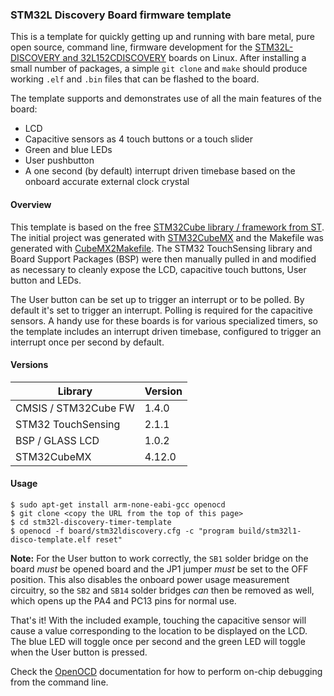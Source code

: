 ### STM32L Discovery Board firmware template

This is a template for quickly getting up and running with bare metal, pure open source, command line, firmware development for the [STM32L-DISCOVERY and 32L152CDISCOVERY](http://www.st.com/web/catalog/tools/FM116/SC959/SS1532/PF250990?sc=internet/evalboard/product/250990.jsp) boards on Linux. After installing a small number of packages, a simple `git clone` and `make` should produce working `.elf` and `.bin` files that can be flashed to the board.

The template supports and demonstrates use of all the main features of the board:
 
* LCD
* Capacitive sensors as 4 touch buttons or a touch slider 
* Green and blue LEDs
* User pushbutton
* A one second (by default) interrupt driven timebase based on the onboard accurate external clock crystal

#### Overview

This template is based on the free [STM32Cube library / framework from ST](http://www.st.com/web/catalog/tools/FM147/CL1794/SC961/SS1743/LN1897?icmp=ln1897_pron_pr_feb2015&sc=stm32cube-pr11). The initial project was generated with [STM32CubeMX](http://www.st.com/web/catalog/tools/FM147/CL1794/SC961/SS1743/PF259242?icmp=stm32cubemx_pron_prcube_feb2014&sc=stm32cube-pr) and the Makefile was generated with [CubeMX2Makefile](https://github.com/baoshi/CubeMX2Makefile). The STM32 TouchSensing library and Board Support Packages (BSP) were then manually pulled in and modified as necessary to cleanly expose the LCD, capacitive touch buttons, User button and LEDs.
 
The User button can be set up to trigger an interrupt or to be polled. By default it's set to trigger an interrupt. Polling is required for the capacitive sensors. A handy use for these boards is for various specialized timers, so the template includes an interrupt driven timebase, configured to trigger an interrupt once per second by default.

#### Versions

Library                | Version
---------------------- | ------
CMSIS / STM32Cube FW   | 1.4.0  
STM32 TouchSensing     | 2.1.1  
BSP / GLASS LCD        | 1.0.2  
STM32CubeMX            | 4.12.0 

#### Usage

```
$ sudo apt-get install arm-none-eabi-gcc openocd
$ git clone <copy the URL from the top of this page>
$ cd stm32l-discovery-timer-template
$ openocd -f board/stm32ldiscovery.cfg -c "program build/stm32l1-disco-template.elf reset"
```

**Note:** For the User button to work correctly, the `SB1` solder bridge on the board *must* be opened board and the JP1 jumper *must* be set to the OFF position. This also disables the onboard power usage measurement circuitry, so the `SB2` and `SB14` solder bridges *can* then be removed as well, which opens up the PA4 and PC13 pins for normal use. 

That's it! With the included example, touching the capacitive sensor will cause a value corresponding to the location to be displayed on the LCD. The blue LED will toggle once per second and the green LED will toggle when the User button is pressed.

Check the [OpenOCD](http://openocd.org/) documentation for how to perform on-chip debugging from the command line.
